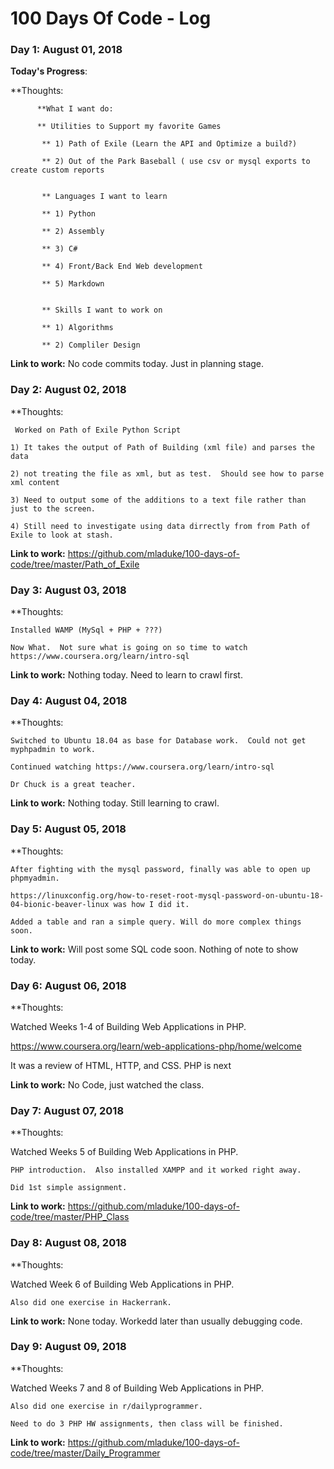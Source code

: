 # 100 Days Of Code - Log

### Day 1: August  01, 2018 

**Today's Progress**: 

**Thoughts:

          **What I want do:
          
          ** Utilities to Support my favorite Games
           
           ** 1) Path of Exile (Learn the API and Optimize a build?)
           
           ** 2) Out of the Park Baseball ( use csv or mysql exports to create custom reports
           
           
           ** Languages I want to learn
           
           ** 1) Python
           
           ** 2) Assembly
           
           ** 3) C#
           
           ** 4) Front/Back End Web development
           
           ** 5) Markdown
           
           
           ** Skills I want to work on
           
           ** 1) Algorithms
           
           ** 2) Compliler Design

**Link to work:** No code commits today.  Just in planning stage.

### Day 2: August  02, 2018 

**Thoughts:

     Worked on Path of Exile Python Script
	
	1) It takes the output of Path of Building (xml file) and parses the data
	
	2) not treating the file as xml, but as test.  Should see how to parse xml content
	
	3) Need to output some of the additions to a text file rather than just to the screen.
	
	4) Still need to investigate using data dirrectly from from Path of Exile to look at stash. 

**Link to work:** 	https://github.com/mladuke/100-days-of-code/tree/master/Path_of_Exile

### Day 3: August 03, 2018 

**Thoughts:

    Installed WAMP (MySql + PHP + ???)
	
	Now What.  Not sure what is going on so time to watch https://www.coursera.org/learn/intro-sql

**Link to work:** 	Nothing today.  Need to learn to crawl first.

### Day 4: August 04, 2018 

**Thoughts:

    Switched to Ubuntu 18.04 as base for Database work.  Could not get myphpadmin to work.
	
	Continued watching https://www.coursera.org/learn/intro-sql

	Dr Chuck is a great teacher.
	
**Link to work:** 	Nothing today.  Still learning to crawl.

### Day 5: August 05, 2018 

**Thoughts:

    After fighting with the mysql password, finally was able to open up phpmyadmin.
    
    https://linuxconfig.org/how-to-reset-root-mysql-password-on-ubuntu-18-04-bionic-beaver-linux was how I did it.
    
    Added a table and ran a simple query. Will do more complex things soon.
    
 **Link to work:** 	Will post some SQL code soon.  Nothing of note to show today.
	

### Day 6: August 06, 2018 

**Thoughts:

   Watched Weeks 1-4 of Building Web Applications in PHP.  
   
   https://www.coursera.org/learn/web-applications-php/home/welcome
   
   It was a review of HTML, HTTP, and CSS.  PHP is next 
    
 **Link to work:** No Code, just watched the class.
 
 ### Day 7: August 07, 2018 

**Thoughts:

   Watched Weeks 5 of Building Web Applications in PHP.  
   
	PHP introduction.  Also installed XAMPP and it worked right away.

	Did 1st simple assignment.
    
 **Link to work:** https://github.com/mladuke/100-days-of-code/tree/master/PHP_Class
 
  ### Day 8: August 08, 2018 

**Thoughts:

   Watched Week 6 of Building Web Applications in PHP.  
   
	Also did one exercise in Hackerrank.
    
 **Link to work:** None today.  Workedd later than usually debugging code.
 
 ### Day 9: August 09, 2018 

**Thoughts:

   Watched Weeks 7 and 8 of Building Web Applications in PHP.  
   
	Also did one exercise in r/dailyprogrammer.
	
	Need to do 3 PHP HW assignments, then class will be finished.
    
 **Link to work:** https://github.com/mladuke/100-days-of-code/tree/master/Daily_Programmer